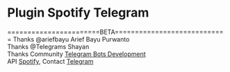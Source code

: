 # Plugin Spotify Telegram
=======================BETA============================ 
Thanks @ariefbayu Arief Bayu Purwanto </br>
Thanks @TeIegrams Shayan </br>
Thanks Community [Telegram Bots Development](https://telegram.me/joinchat/ALJ3iwFAhOCh4WNUHAyzXQ)
</br>
API [Spotify](https://developer.spotify.com/web-api),
Contact [Telegram](https://telegram.me/joinchat/05510e2701b6d393edb7bb945a2edde2)
